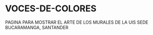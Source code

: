 # VOCES-DE-COLORES
PAGINA PARA MOSTRAR EL ARTE DE LOS MURALES DE LA UIS SEDE BUCARAMANGA, SANTANDER
